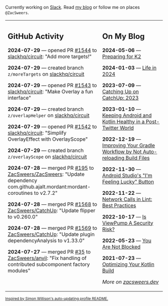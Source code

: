 Currently working on [Slack](https://slack.com/). Read [my blog](https://zacsweers.dev/) or follow me on places `@ZacSweers`.

<table><tr><td valign="top" width="60%">

## GitHub Activity
<!-- githubActivity starts -->
**2024-07-29** — opened PR [#1544](https://github.com/slackhq/circuit/pull/1544) to [slackhq/circuit](https://github.com/slackhq/circuit): "Add more targets!"

**2024-07-29** — created branch `z/moreTargets` on [slackhq/circuit](https://github.com/slackhq/circuit)

**2024-07-29** — opened PR [#1543](https://github.com/slackhq/circuit/pull/1543) to [slackhq/circuit](https://github.com/slackhq/circuit): "Make Overlay a fun interface"

**2024-07-29** — created branch `z/overlapHelper` on [slackhq/circuit](https://github.com/slackhq/circuit)

**2024-07-29** — opened PR [#1542](https://github.com/slackhq/circuit/pull/1542) to [slackhq/circuit](https://github.com/slackhq/circuit): "Simplify OverlayEffect with OverlayScope"

**2024-07-29** — created branch `z/overlayScope` on [slackhq/circuit](https://github.com/slackhq/circuit)

**2024-07-28** — merged PR [#195](https://github.com/ZacSweers/ZacSweers/pull/195) to [ZacSweers/ZacSweers](https://github.com/ZacSweers/ZacSweers): "Update dependency com.github.ajalt.mordant:mordant-coroutines to v2.7.2"

**2024-07-28** — merged PR [#1568](https://github.com/ZacSweers/CatchUp/pull/1568) to [ZacSweers/CatchUp](https://github.com/ZacSweers/CatchUp): "Update flipper to v0.260.0"

**2024-07-28** — merged PR [#1569](https://github.com/ZacSweers/CatchUp/pull/1569) to [ZacSweers/CatchUp](https://github.com/ZacSweers/CatchUp): "Update plugin dependencyAnalysis to v1.33.0"

**2024-07-27** — merged PR [#35](https://github.com/ZacSweers/anvil/pull/35) to [ZacSweers/anvil](https://github.com/ZacSweers/anvil): "Fix handling of contributed subcomponent factory modules"
<!-- githubActivity ends -->
</td><td valign="top" width="40%">

## On My Blog
<!-- blog starts -->
**2024-05-06** — [Preparing for K2](https://www.zacsweers.dev/preparing-for-k2/)

**2024-01-03** — [Life in 2024](https://www.zacsweers.dev/life-in-2024/)

**2023-07-09** — [Catching Up on CatchUp: 2023](https://www.zacsweers.dev/catching-up-on-catchup-2023/)

**2023-01-10** — [Keeping Android and Kotlin Healthy in a Post-Twitter World](https://www.zacsweers.dev/keeping-android-healthy/)

**2022-12-19** — [Improving Your Gradle Workflow by Not Auto-reloading Build Files](https://www.zacsweers.dev/improving-your-workflow-by-not-auto-reloading-build-files/)

**2022-11-30** — [Android Studio's "I'm Feeling Lucky" Button](https://www.zacsweers.dev/android-studios-im-feeling-lucky-button/)

**2022-11-22** — [Network Calls in Lint: Best Practices](https://www.zacsweers.dev/network-calls-in-lint-best-practices/)

**2022-10-17** — [Is ViewPump A Security Risk?](https://www.zacsweers.dev/is-viewpump-a-security-risk/)

**2022-05-23** — [You Are Not Blocked](https://www.zacsweers.dev/you-are-not-blocked/)

**2021-07-23** — [Optimizing Your Kotlin Build](https://www.zacsweers.dev/optimizing-your-kotlin-build/)
<!-- blog ends -->
_More on [zacsweers.dev](https://zacsweers.dev/)_
</td></tr></table>

<sub><a href="https://simonwillison.net/2020/Jul/10/self-updating-profile-readme/">Inspired by Simon Willison's auto-updating profile README.</a></sub>